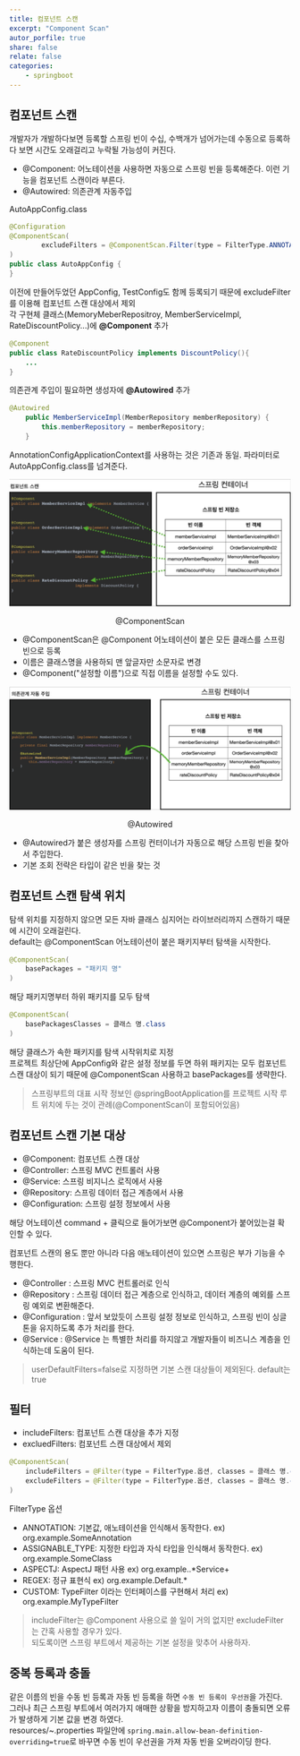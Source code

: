 ```yaml
---
title: 컴포넌트 스캔
excerpt: "Component Scan"
autor_porfile: true
share: false
relate: false
categories:
    - springboot
---
```


## 컴포넌트 스캔
개발자가 개발하다보면 등록할 스프링 빈이 수십, 수백개가 넘어가는데 수동으로 등록하다 보면 시간도 오래걸리고 누락될 가능성이 커진다.  
* @Component: 어노테이션을 사용하면 자동으로 스프링 빈을 등록해준다. 이런 기능을 컴포넌트 스캔이라 부른다.
* @Autowired: 의존관계 자동주입

AutoAppConfig.class
~~~java
@Configuration
@ComponentScan(
        excludeFilters = @ComponentScan.Filter(type = FilterType.ANNOTATION, classes = Configuration.class)
)
public class AutoAppConfig {
}
~~~
이전에 만들어두었던 AppConfig, TestConfig도 함께 등록되기 때문에 excludeFilter를 이용해 컴포넌트 스캔 대상에서 제외  
각 구현체 클래스(MemoryMeberRepositroy, MemberServiceImpl, RateDiscountPolicy...)에 **@Component** 추가
~~~java
@Component
public class RateDiscountPolicy implements DiscountPolicy(){
    ...
}
~~~
의존관계 주입이 필요하면 생성자에 **@Autowired** 추가
~~~java
@Autowired
    public MemberServiceImpl(MemberRepository memberRepository) {
        this.memberRepository = memberRepository;
    }
~~~

AnnotationConfigApplicationContext를 사용하는 것은 기존과 동일. 파라미터로 AutoAppConfig.class를 넘겨준다.

<div><img src = "../../assets/images/blogImg/2022-03-14-1.jpg"/></div>
<p align="center">@ComponentScan</p>

* @ComponentScan은 @Component 어노테이션이 붙은 모든 클래스를 스프링 빈으로 등록
* 이름은 클래스명을 사용하되 맨 앞글자만 소문자로 변경
* @Component("설정할 이름")으로 직접 이름을 설정할 수도 있다.

<div><img src = "../../assets/images/blogImg/2022-03-14-2.jpg"/></div>
<p align="center">@Autowired</p>

* @Autowired가 붙은 생성자를 스프링 컨터이너가 자동으로 해당 스프링 빈을 찾아서 주입한다.
* 기본 조회 전략은 타입이 같은 빈을 찾는 것

## 컴포넌트 스캔 탐색 위치
탐색 위치를 지정하지 않으면 모든 자바 클래스 심지어는 라이브러리까지 스캔하기 때문에 시간이 오래걸린다.  
default는 @ComponentScan 어노테이션이 붙은 패키지부터 탐색을 시작한다.
~~~java
@ComponentScan(
    basePackages = "패키지 명"
)
~~~
해당 패키지명부터 하위 패키지를 모두 탐색
~~~java
@ComponentScan(
    basePackagesClasses = 클래스 명.class
)
~~~
해당 클래스가 속한 패키지를 탐색 시작위치로 지정  
프로젝트 최상단에 AppConfig와 같은 설정 정보를 두면 하위 패키지는 모두 컴포넌트 스캔 대상이 되기 때문에 @ComponentScan 사용하고 basePackages를 생략한다. 
> 스프링부트의 대표 시작 정보인 @springBootApplication를 프로젝트 시작 루트 위치에 두는 것이 관례(@ComponentScan이 포함되어있음)

## 컴포넌트 스캔 기본 대상
* @Component: 컴포넌트 스캔 대상
* @Controller: 스프링 MVC 컨트롤러 사용
* @Service: 스프링 비지니스 로직에서 사용
* @Repository: 스프링 데이터 접근 계층에서 사용 
* @Configuration: 스프링 설정 정보에서 사용

해당 어노테이션 command + 클릭으로 들어가보면 @Component가 붙어있는걸 확인할 수 있다.  

컴포넌트 스캔의 용도 뿐만 아니라 다음 애노테이션이 있으면 스프링은 부가 기능을 수행한다. 
* @Controller : 스프링 MVC 컨트롤러로 인식
* @Repository : 스프링 데이터 접근 계층으로 인식하고, 데이터 계층의 예외를 스프링 예외로 변환해준다. 
* @Configuration : 앞서 보았듯이 스프링 설정 정보로 인식하고, 스프링 빈이 싱글톤을 유지하도록 추가 처리를 한다.
* @Service : @Service 는 특별한 처리를 하지않고 개발자들이 비즈니스 계층을 인식하는데 도움이 된다.

> userDefaultFilters=false로 지정하면 기본 스캔 대상들이 제외된다. default는 true

## 필터
* includeFilters: 컴포넌트 스캔 대상을 추가 지정
* excluedFilters: 컴포넌트 스캔 대상에서 제외
~~~java
@ComponentScan(
    includeFilters = @Filter(type = FilterType.옵션, classes = 클래스 명.class,
    excludeFilters = @Filter(type = FilterType.옵션, classes = 클래스 명.class)
)
~~~
FilterType 옵션
* ANNOTATION: 기본값, 애노테이션을 인식해서 동작한다. ex) org.example.SomeAnnotation
* ASSIGNABLE_TYPE: 지정한 타입과 자식 타입을 인식해서 동작한다. ex) org.example.SomeClass
* ASPECTJ: AspectJ 패턴 사용 ex) org.example..*Service+
* REGEX: 정규 표현식 ex) org\.example\.Default.*
* CUSTOM: TypeFilter 이라는 인터페이스를 구현해서 처리 ex) org.example.MyTypeFilter

> includeFilter는 @Component 사용으로 쓸 일이 거의 없지만 excludeFilter는 간혹 사용할 경우가 있다.  
> 되도록이면 스프링 부트에서 제공하는 기본 설정을 맞추어 사용하자.

## 중복 등록과 충돌
같은 이름의 빈을 수동 빈 등록과 자동 빈 등록을 하면 `수동 빈 등록이 우선권`을 가진다.  
그러나 최근 스프링 부트에서 여러가지 애매한 상황을 방지하고자 이름이 충돌되면 오류가 발생하게 기본 값을 변경 하였다.  
resources/~.properties 파일안에 `spring.main.allow-bean-definition-overriding=true`로 바꾸면 수동 빈이 우선권을 가져 자동 빈을 오버라이딩 한다. 